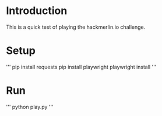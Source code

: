 # Introduction

This is a quick test of playing the hackmerlin.io challenge.

# Setup
'''
pip install requests
pip install playwright
playwright install
'''

# Run
'''
python play.py
'''

